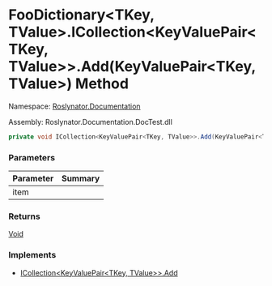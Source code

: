 # FooDictionary\<TKey, TValue>\.ICollection\<KeyValuePair\<TKey, TValue>>\.Add\(KeyValuePair\<TKey, TValue>\) Method

Namespace: [Roslynator.Documentation](../../README.md)

Assembly: Roslynator\.Documentation\.DocTest\.dll

```csharp
private void ICollection<KeyValuePair<TKey, TValue>>.Add(KeyValuePair<TKey, TValue> item)
```

### Parameters

| Parameter | Summary |
| --------- | ------- |
| item | |

### Returns

[Void](https://docs.microsoft.com/en-us/dotnet/api/system.void)

### Implements

* [ICollection\<KeyValuePair\<TKey, TValue>>.Add](https://docs.microsoft.com/en-us/dotnet/api/system.collections.generic.icollection-1.add)

